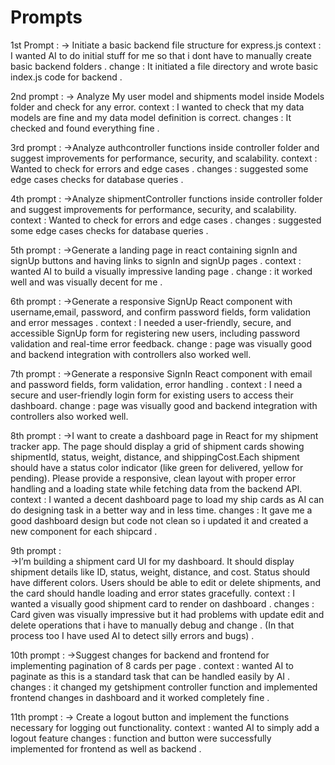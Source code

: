 # Prompts

1st Prompt : 
-> Initiate a basic backend file structure for express.js 
context : I wanted  AI to do initial stuff for me so that i dont have to manually create basic backend folders . 
change : It initiated a file directory and wrote basic index.js code for backend . 


2nd prompt : 
-> Analyze My user model and shipments model inside Models folder and check for any error. 
context : I wanted  to check that my data models are fine and my data model definition is correct. 
changes : It checked and found everything fine .

3rd prompt : 
->Analyze authcontroller functions inside controller folder and suggest improvements for performance, security, and scalability.
context : Wanted to check for errors and edge cases . 
changes : suggested some edge cases checks for database queries . 

4th prompt : 
->Analyze shipmentController functions inside controller folder and suggest improvements for performance, security, and scalability.
context : Wanted to check for errors and edge cases . 
changes : suggested some edge cases checks for database queries . 

5th prompt : 
->Generate a landing page in react containing signIn and signUp buttons and having links to signIn and signUp pages . 
context : wanted AI to build a visually impressive landing page . 
change : it worked well and was visually decent for me . 


6th prompt : 
->Generate a responsive SignUp React component with username,email, password, and confirm password fields, form validation and error messages . 
context : I needed a user-friendly, secure, and accessible SignUp form for registering new users, including password validation and real-time error feedback.
change : page was visually good and backend integration with controllers also worked well.

7th prompt : 
->Generate a responsive SignIn React component with email and password fields, form validation, error handling . 
context : I need a secure and user-friendly login form for existing users to access their dashboard. 
change : page was visually good and backend integration with controllers also worked well.

8th prompt : 
->I want to create a dashboard page in React for my shipment tracker app. The page should display a grid of shipment cards showing shipmentId, status, weight, distance, and shippingCost.Each shipment should have a status color indicator (like green for delivered, yellow for pending). Please provide a responsive, clean layout with proper error handling and a loading state while fetching data from the backend API.
context : I wanted a decent dashboard page to load my ship cards as AI can do designing task in a better way and in less time. 
changes : It gave me a good dashboard design but code not clean so i updated it and created a new component for each shipcard . 

9th prompt :  
->I’m building a shipment card UI for my dashboard. It should display shipment details like ID, status, weight, distance, and cost. Status should have different colors. Users should be able to edit or delete shipments, and the card should handle loading and error states gracefully.
context : I wanted a visually good shipment card to render on dashboard .
changes : Card given was visually impressive but it had problems with update edit and delete operations that i have to manually debug and change . (In that process too I have used AI to detect silly errors and bugs) . 

10th prompt : 
->Suggest changes for backend and frontend for implementing pagination of 8 cards per page . 
context : wanted AI to paginate as this is a standard task that can be handled easily by AI . 
changes : it changed my getshipment controller function and implemented frontend changes in dashboard and it worked completely fine . 

11th prompt : 
-> Create a logout button and implement the functions necessary for logging out functionality. 
context : wanted AI to simply add a logout  feature 
changes : function and button were successfully implemented for frontend as well as backend .